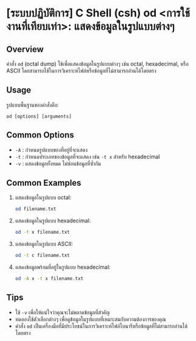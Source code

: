 # [ระบบปฏิบัติการ] C Shell (csh) od <การใช้งานที่เทียบเท่า>: แสดงข้อมูลในรูปแบบต่างๆ

## Overview
คำสั่ง `od` (octal dump) ใช้เพื่อแสดงข้อมูลในรูปแบบต่างๆ เช่น octal, hexadecimal, หรือ ASCII โดยสามารถใช้ในการวิเคราะห์ไฟล์หรือข้อมูลที่ไม่สามารถอ่านได้โดยตรง

## Usage
รูปแบบพื้นฐานของคำสั่งคือ:
```
od [options] [arguments]
```

## Common Options
- `-A` : กำหนดรูปแบบของที่อยู่ที่จะแสดง
- `-t` : กำหนดประเภทของข้อมูลที่จะแสดง เช่น `-t x` สำหรับ hexadecimal
- `-v` : แสดงข้อมูลทั้งหมด ไม่ซ่อนข้อมูลที่ซ้ำกัน

## Common Examples
1. แสดงข้อมูลในรูปแบบ octal:
   ```bash
   od filename.txt
   ```

2. แสดงข้อมูลในรูปแบบ hexadecimal:
   ```bash
   od -t x filename.txt
   ```

3. แสดงข้อมูลในรูปแบบ ASCII:
   ```bash
   od -t c filename.txt
   ```

4. แสดงข้อมูลพร้อมที่อยู่ในรูปแบบ hexadecimal:
   ```bash
   od -A x -t x filename.txt
   ```

## Tips
- ใช้ `-v` เพื่อให้แน่ใจว่าคุณจะไม่พลาดข้อมูลที่สำคัญ
- ทดลองใช้ตัวเลือกต่างๆ เพื่อดูข้อมูลในรูปแบบที่เหมาะสมกับความต้องการของคุณ
- คำสั่ง `od` เป็นเครื่องมือที่มีประโยชน์ในการวิเคราะห์ไฟล์ไบนารีหรือข้อมูลที่ไม่สามารถอ่านได้โดยตรง